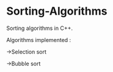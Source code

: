 Sorting-Algorithms
==================
Sorting algorithms in C++.

Algorithms implemented :

->Selection sort

->Bubble sort
